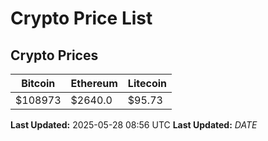 # Crypto Price List

## Crypto Prices
| Bitcoin | Ethereum | Litecoin |
| ------- | -------- | -------- |
| $108973 | $2640.0 | $95.73 |
**Last Updated:** 2025-05-28 08:56 UTC
**Last Updated:** $DATE$
